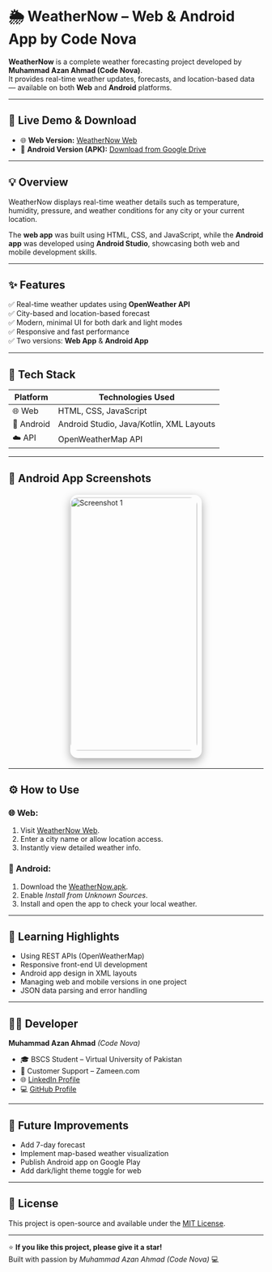 # 🌦️ WeatherNow – Web & Android App by Code Nova

**WeatherNow** is a complete weather forecasting project developed by **Muhammad Azan Ahmad (Code Nova)**.  
It provides real-time weather updates, forecasts, and location-based data — available on both **Web** and **Android** platforms.

---

## 🚀 Live Demo & Download

- 🌐 **Web Version:** [WeatherNow Web](https://code2926.github.io/weathernow/)  
- 📱 **Android Version (APK):** [Download from Google Drive](https://drive.google.com/file/d/15rknttaWdqaa0RuGELhzP15vGP_K6Pzc/view?usp=sharing)

---

## 💡 Overview

WeatherNow displays real-time weather details such as temperature, humidity, pressure, and weather conditions for any city or your current location.

The **web app** was built using HTML, CSS, and JavaScript, while the **Android app** was developed using **Android Studio**, showcasing both web and mobile development skills.

---

## ✨ Features

✅ Real-time weather updates using **OpenWeather API**  
✅ City-based and location-based forecast  
✅ Modern, minimal UI for both dark and light modes  
✅ Responsive and fast performance  
✅ Two versions: **Web App** & **Android App**

---

## 🧩 Tech Stack

| Platform | Technologies Used |
|-----------|-------------------|
| 🌐 Web | HTML, CSS, JavaScript |
| 📱 Android | Android Studio, Java/Kotlin, XML Layouts |
| ☁️ API | OpenWeatherMap API |

---

## 📱 Android App Screenshots

<div class="slider">
  <div class="slides">
    <img src="https://github.com/user-attachments/assets/c85e98eb-4434-4cd1-bbac-e10fc4791569" alt="Screenshot 1">
    <img src="https://github.com/user-attachments/assets/4a490494-05d1-4ca4-bc2f-97bbe397bb91" alt="Screenshot 2">
    <img src="https://github.com/user-attachments/assets/a1913ba7-f6ea-46f7-82be-2d8a02ffd179" alt="Screenshot 3">
    <img src="https://github.com/user-attachments/assets/b3cb199d-15da-4a9b-914f-f57f1526112a" alt="Screenshot 4">
    <img src="https://github.com/user-attachments/assets/55ae108b-c27d-4bce-bc96-bdc3c01bb2be" alt="Screenshot 5">
    <img src="https://github.com/user-attachments/assets/c9cf9894-5625-49cc-9405-02c8bd99c78a" alt="Screenshot 6">
  </div>
</div>

<style>
.slider {
  width: 260px;             /* card width + spacing */
  height: 520px;            /* fixed height */
  overflow: hidden;
  margin: 20px auto;
  border-radius: 15px;
  box-shadow: 0 6px 18px rgba(0,0,0,0.35);
  position: relative;
}

.slides {
  display: flex;
  width: max-content;
  animation: slide 18s infinite linear;
}

.slides img {
  width: 250px;
  height: 500px;
  object-fit: cover;
  margin: 5px;
  border-radius: 15px;
}

@keyframes slide {
  0% { transform: translateX(0); }
  16.66% { transform: translateX(-260px); }
  33.33% { transform: translateX(-520px); }
  50% { transform: translateX(-780px); }
  66.66% { transform: translateX(-1040px); }
  83.33% { transform: translateX(-1300px); }
  100% { transform: translateX(0); }
}
</style>

---

## ⚙️ How to Use

### 🌐 Web:
1. Visit [WeatherNow Web](https://code2926.github.io/weathernow/).  
2. Enter a city name or allow location access.  
3. Instantly view detailed weather info.

### 📱 Android:
1. Download the [WeatherNow.apk](https://drive.google.com/file/d/15rknttaWdqaa0RuGELhzP15vGP_K6Pzc/view?usp=sharing).  
2. Enable *Install from Unknown Sources*.  
3. Install and open the app to check your local weather.

---

## 🧠 Learning Highlights

- Using REST APIs (OpenWeatherMap)
- Responsive front-end UI development
- Android app design in XML layouts
- Managing web and mobile versions in one project
- JSON data parsing and error handling

---

## 👨‍💻 Developer

**Muhammad Azan Ahmad** *(Code Nova)*  
- 🎓 BSCS Student – Virtual University of Pakistan  
- 💼 Customer Support – Zameen.com  
- 🌐 [LinkedIn Profile](https://www.linkedin.com/in/muhammad-azan-ahmad-171b48384/)  
- 💻 [GitHub Profile](https://github.com/Code2926)

---

## 🏁 Future Improvements

- Add 7-day forecast  
- Implement map-based weather visualization  
- Publish Android app on Google Play  
- Add dark/light theme toggle for web

---

## 📜 License

This project is open-source and available under the [MIT License](LICENSE).

---

⭐ **If you like this project, please give it a star!**  
Built with passion by *Muhammad Azan Ahmad (Code Nova)* 💻
